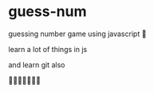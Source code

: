 # guess-num

guessing number game using javascript 🥳

learn a lot of things in js

and learn git also

🥳🥳👊🏻🙉👊🏻

